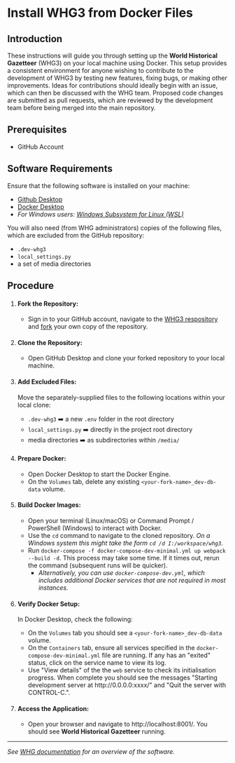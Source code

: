 # Install WHG3 from Docker Files

## Introduction

These instructions will guide you through setting up the **World Historical Gazetteer** (WHG3) on your local machine using Docker. This setup provides a consistent environment for anyone wishing to contribute to the development of WHG3 by testing new features, fixing bugs, or making other improvements. Ideas for contributions should ideally begin with an issue, which can then be discussed with the WHG team. Proposed code changes are submitted as pull requests, which are reviewed by the development team before being merged into the main repository.

## Prerequisites
- GitHub Account

## Software Requirements
Ensure that the following software is installed on your machine:
- [Github Desktop](https://docs.github.com/en/desktop/installing-and-configuring-github-desktop/installing-and-authenticating-to-github-desktop/installing-github-desktop)
- [Docker Desktop](https://www.docker.com/products/docker-desktop/)
- _For Windows users: [Windows Subsystem for Linux (WSL)](https://learn.microsoft.com/en-us/windows/wsl/)_

You will also need (from WHG administrators) copies of the following files, which are excluded from the GitHub repository:
- `.dev-whg3`
- `local_settings.py`
- a set of media directories

## Procedure
1. #### Fork the Repository:
   - Sign in to your GitHub account, navigate to the [WHG3 respository](https://github.com/WorldHistoricalGazetteer/whg3) and [fork](https://docs.github.com/en/get-started/quickstart/fork-a-repo) your own copy of the repository.
2. #### Clone the Repository:
   - Open GitHub Desktop and clone your forked repository to your local machine.
3. #### Add Excluded Files:
   Move the separately-supplied files to the following locations within your local clone:
   
   -  `.dev-whg3` ➡️ a new `.env` folder in the root directory
   -  `local_settings.py` ➡️ directly in the project root directory
   -  media directories ➡️ as subdirectories within `/media/`
  
4. #### Prepare Docker:
   - Open Docker Desktop to start the Docker Engine.
   - On the `Volumes` tab, delete any existing `<your-fork-name>_dev-db-data` volume.

5. #### Build Docker Images:
   - Open your terminal (Linux/macOS) or Command Prompt / PowerShell (Windows) to interact with Docker.
   - Use the `cd` command to navigate to the cloned repository. _On a Windows system this might take the form `cd /d I:/workspace/whg3`._
   - Run `docker-compose -f docker-compose-dev-minimal.yml up webpack --build -d`. This process may take some time. If it times out, rerun the command (subsequent runs will be quicker).
       - _Alternatively, you can use `docker-compose-dev.yml`, which includes additional Docker services that are not required in most instances._

6. #### Verify Docker Setup:
    In Docker Desktop, check the following:
   
   - On the `Volumes` tab you should see a `<your-fork-name>_dev-db-data` volume.
   - On the `Containers` tab, ensure all services specified in the `docker-compose-dev-minimal.yml` file are running. If any has an "exited" status, click on the service name to view its log.
   - Use "View details" of the  the `web` service to check its initialisation progress. When complete you should see the messages "Starting development server at ht<span>tp://</span>0.0.0.0:xxxx/" and "Quit the server with CONTROL-C.".

7. #### Access the Application:
   - Open your browser and navigate to http://localhost:8001/. You should see **World Historical Gazetteer** running.
  
________________________

_See [WHG documentation](https://whgazetteer.org/documentation/) for an overview of the software._
